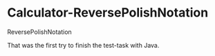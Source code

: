 # Calculator-ReversePolishNotation
ReversePolishNotation

That was the first try to finish the test-task with Java.

